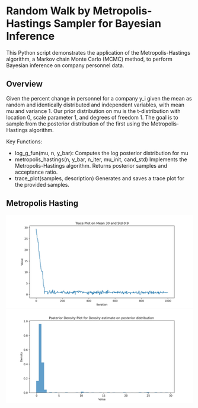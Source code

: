 # Random Walk by Metropolis-Hastings Sampler for Bayesian Inference

This Python script demonstrates the application of the Metropolis-Hastings algorithm, a Markov chain Monte Carlo (MCMC) method, to perform Bayesian inference on company personnel data.

## Overview
Given the percent change in personnel for a company 
y_i given the mean as random and identically distributed and independent variables,
with mean mu and variance 1. Our prior distribution on mu is the t-distribution with location 0, scale parameter 1, and degrees of freedom 1. 
The goal is to sample from the posterior distribution of the first using the Metropolis-Hastings algorithm.

Key Functions:
- log_g_fun(mu, n, y_bar): Computes the log posterior distribution for mu
- metropolis_hastings(n, y_bar, n_iter, mu_init, cand_std)
Implements the Metropolis-Hastings algorithm. Returns posterior samples and acceptance ratio.
- trace_plot(samples, description)
Generates and saves a trace plot for the provided samples.
  
## Metropolis Hasting
![Trace plot](https://github.com/mariaob1201/rand_walk_metropolisHasting/blob/main/trace_plot.jpg)
![Posterior density](https://github.com/mariaob1201/rand_walk_metropolisHasting/blob/main/posterior_density_plot.jpg)
